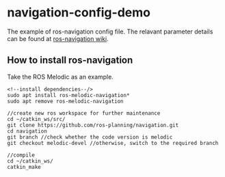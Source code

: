 # navigation-config-demo
The example of ros-navigation config file. The relavant parameter details can be found at [ros-navigation wiki](http://wiki.ros.org/navigation).
## How to install ros-navigation
Take the ROS Melodic as an example.
```
<!--install dependencies--/>
sudo apt install ros-melodic-navigation*
sudo apt remove ros-melodic-navigation

//create new ros workspace for further maintenance
cd ~/catkin_ws/src/
git clone https://github.com/ros-planning/navigation.git
cd navigation
git branch //check whether the code version is melodic
git checkout melodic-devel //otherwise, switch to the required branch

//compile
cd ~/catkin_ws/
catkin_make
```
